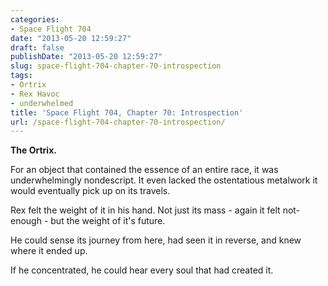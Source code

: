 ```yaml
---
categories:
- Space Flight 704
date: "2013-05-20 12:59:27"
draft: false
publishDate: "2013-05-20 12:59:27"
slug: space-flight-704-chapter-70-introspection
tags:
- Ortrix
- Rex Havoc
- underwhelmed
title: 'Space Flight 704, Chapter 70: Introspection'
url: /space-flight-704-chapter-70-introspection/
---
```

**The Ortrix.**

For an object that contained the essence of an entire race, it was
underwhelmingly nondescript. It even lacked the ostentatious metalwork
it would eventually pick up on its travels.

Rex felt the weight of it in his hand. Not just its mass - again it felt
not-enough - but the weight of it's future.

He could sense its journey from here, had seen it in reverse, and knew
where it ended up.

If he concentrated, he could hear every soul that had created it.